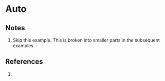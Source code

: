 # Auto



## Notes

1. Skip this example. This is broken into smaller parts in the subsequent examples.


## References

1. 

